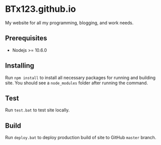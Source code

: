 # BTx123.github.io
My website for all my programming, blogging, and work needs.

## Prerequisites
- Nodejs >= 10.6.0

## Installing
Run `npm install` to install all necessary packages for running and building site. You should see a `node_modules` folder after running the command.

## Test
Run `test.bat` to test site locally.

## Build
Run `deploy.bat` to deploy production build of site to GitHub `master` branch.
